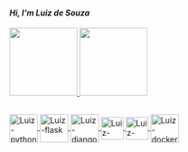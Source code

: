 #### *Hi, I'm Luiz de Souza*
 
 <div>
<a href="https://github.com/luizdesouza">
<img height="120em"src="https://github-readme-stats.vercel.app/api?username=luizdesouza&show_icons=true&theme=dracula&include_all_commits=true&count_private=true"/>
<img height="120em"src=https://github-readme-stats.vercel.app/api/top-langs/?username=luizdesouza&layout=compact&langs_count=16&theme=dracula">
 </div>

##                                                                                                                                              
  <div style"display:inline_block"<br>
 <img align="center" alt="Luiz-python"height=50width"50"src="<img src="https://cdn.jsdelivr.net/gh/devicons/devicon/icons/python/python-original.svg"/>
 <img align="center" alt="Luiz-flask"height=50width"50"src="<img src="https://cdn.jsdelivr.net/gh/devicons/devicon/icons/flask/flask-original.svg"/>
 <img align="center" alt="Luiz-django"height=50width"50"src="<img src="https://cdn.jsdelivr.net/gh/devicons/devicon/icons/django/django-original.svg"/>
 <img align="center" alt="Luiz-postgres"height=40width"40"src=<img src="https://cdn.jsdelivr.net/gh/devicons/devicon/icons/postgresql/postgresql-original.svg"/>
 <img align="center" alt="Luiz-mongo"height=40width"40"src=<img src="https://cdn.jsdelivr.net/gh/devicons/devicon/icons/mongodb/mongodb-original.svg"/>
 <img align="center" alt="Luiz-docker"height=50width"50"src=<img src="https://cdn.jsdelivr.net/gh/devicons/devicon/icons/docker/docker-original.svg"/>
 </div>
 
 
                                                                                                                                              

                                                                                                                                                                          




